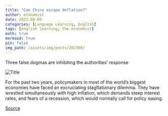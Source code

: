 ```yaml
---
title: "Can China escape deflation?"
author: economist
date: 2023-08-09
categories: [Language Learning, English]
tags: [english learning, the economist]
math: true
mermaid: true
pin: false
img_path: /assets/img/posts/202308/
---
```


Three false dogmas are inhibiting the authorities’ response

![Title](20230812_LDP501.webp)

For the past two years, policymakers in most of the world’s biggest economies have faced an excruciating stagflationary dilemma. They have wrestled simultaneously with high inflation, which demands steep interest rates, and fears of a recession, which would normally call for policy easing.

[Source](https://www.economist.com/finance-and-economics/2023/08/08/how-america-is-failing-to-break-up-with-china)